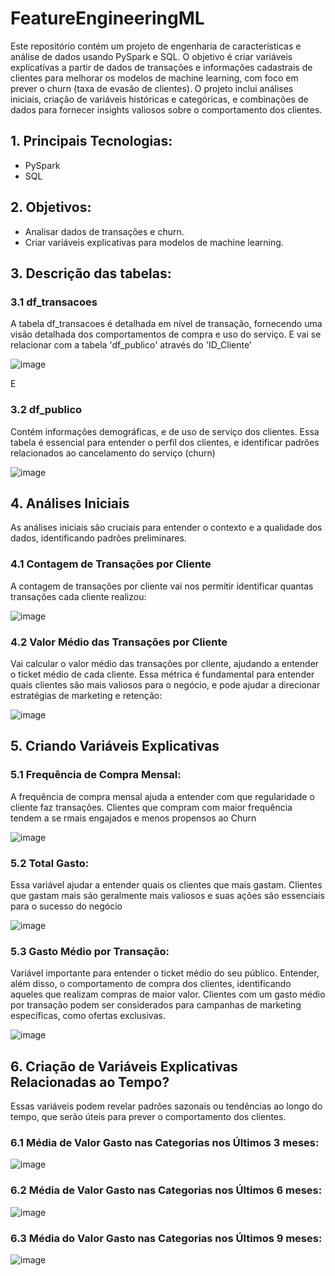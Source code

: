 # FeatureEngineeringML
Este repositório contém um projeto de engenharia de características e análise de dados usando PySpark e SQL. O objetivo é criar variáveis explicativas a partir de dados de transações e informações cadastrais de clientes para melhorar os modelos de machine learning, com foco em prever o churn (taxa de evasão de clientes). O projeto inclui análises iniciais, criação de variáveis históricas e categóricas, e combinações de dados para fornecer insights valiosos sobre o comportamento dos clientes.

## 1. Principais Tecnologias:

* PySpark
* SQL

## 2. Objetivos:

* Analisar dados de transações e churn.
* Criar variáveis explicativas para modelos de machine learning.

## 3. Descrição das tabelas: 

### 3.1 df_transacoes

A tabela df_transacoes é detalhada em nível de transação, fornecendo uma visão detalhada dos comportamentos de compra e uso do serviço. E vai se relacionar com a tabela 'df_publico' através do 'ID_Cliente'

![image](https://github.com/danielreinaux/FeatureEngineeringML/assets/91274263/937bd260-4343-4889-a6b2-d2edaf868b44)


E

### 3.2 df_publico

Contém informações demográficas, e de uso de serviço dos clientes.
Essa tabela é essencial para entender o perfil dos clientes, e identificar padrões relacionados ao cancelamento do serviço (churn)

![image](https://github.com/danielreinaux/FeatureEngineeringML/assets/91274263/d4d3c946-3d47-468d-b783-05832309ef62)



## 4. Análises Iniciais

As análises iniciais são cruciais para entender o contexto e a qualidade dos dados, identificando padrões preliminares.

### 4.1 Contagem de Transações por Cliente

A contagem de transações por cliente vai nos permitir identificar quantas transações cada cliente realizou:

![image](https://github.com/danielreinaux/FeatureEngineeringML/assets/91274263/f4906dcb-0e9d-43b4-b4e7-72cdf314e3fb)

### 4.2 Valor Médio das Transações por Cliente

Vai calcular o valor médio das transações por cliente, ajudando a entender o ticket médio de cada cliente.
Essa métrica é fundamental para entender quais clientes são mais valiosos para o negócio, e pode ajudar a direcionar estratégias de marketing e retenção:

![image](https://github.com/danielreinaux/FeatureEngineeringML/assets/91274263/846735c1-2254-4296-ba3c-bf371ba54fe8)

## 5. Criando Variáveis Explicativas

### 5.1 Frequência de Compra Mensal:

A frequência de compra mensal ajuda a entender com que regularidade o cliente faz transações. Clientes que compram com maior frequência tendem a se rmais engajados e menos propensos ao Churn

![image](https://github.com/danielreinaux/FeatureEngineeringML/assets/91274263/3fe96dde-0823-4a84-af2f-22da64b5ceeb)

### 5.2 Total Gasto:

Essa variável ajudar a entender quais os clientes que mais gastam. Clientes que gastam mais são geralmente mais valiosos e suas ações são essenciais para o sucesso do negócio

![image](https://github.com/danielreinaux/FeatureEngineeringML/assets/91274263/c4378578-f38c-46b2-9722-c4486a5a6430)

### 5.3 Gasto Médio por Transação:

Variável importante para entender o ticket médio do seu público. Entender, além disso, o comportamento de compra dos clientes, identificando aqueles que realizam compras de maior valor. 
Clientes com um gasto médio por transação podem ser considerados para campanhas de marketing específicas, como ofertas exclusivas.

![image](https://github.com/danielreinaux/FeatureEngineeringML/assets/91274263/2427710b-5bdc-4b0a-8206-eab4ff8a1dd9)

## 6. Criação de Variáveis Explicativas Relacionadas ao Tempo?

Essas variáveis podem revelar padrões sazonais ou tendências ao longo do tempo, que serão úteis para prever o comportamento dos clientes. 

### 6.1 Média de Valor Gasto nas Categorias nos Últimos 3 meses:

![image](https://github.com/danielreinaux/FeatureEngineeringML/assets/91274263/4272b941-5a3d-4249-b4fd-b021d41c8e66)

### 6.2 Média de Valor Gasto nas Categorias nos Últimos 6 meses:

![image](https://github.com/danielreinaux/FeatureEngineeringML/assets/91274263/d5f19f41-9f38-4d10-9d6f-211d2ff2d246)

### 6.3 Média do Valor Gasto nas Categorias nos Últimos 9 meses:

![image](https://github.com/danielreinaux/FeatureEngineeringML/assets/91274263/2a1ef6c1-de01-4dbe-b9c9-a60e44625eee)


